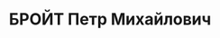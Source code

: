 ---
title: БРОЙТ Петр Михайлович
description: "1908 р. народження, м. Новогеоргіївка Харківської області, єврей, із\
  \ робітників, член ВКП(б), освіта середня. Проживав у м. Миколаєві. Секретар Миколаївського\
  \ міського комітету комсомолу. \n  Заарештований 29.08.1937 р. Військовою Колегією\
  \ Верховного суду СРСР 28.12.1937 р. засуджений до розстрілу. Дані про страту відсутні.\
  \ \n  Реабілітований у 1956 році. Місце поховання невідомо."
---